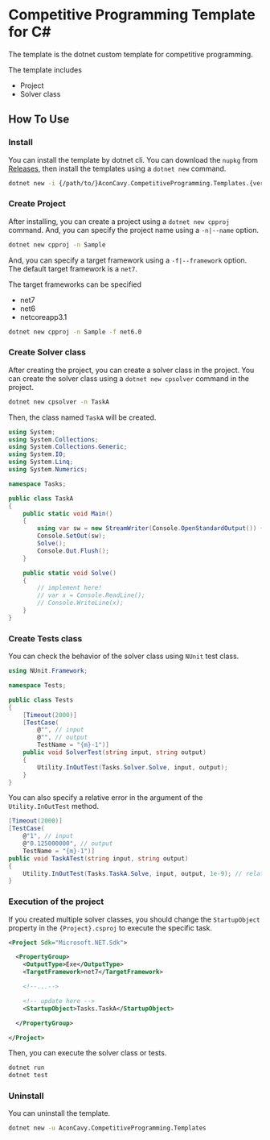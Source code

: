 # Competitive Programming Template for C\#

The template is the dotnet custom template for competitive programming.

The template includes

- Project
- Solver class

## How To Use

### Install

You can install the template by dotnet cli.
You can download the `nupkg` from [Releases](https://github.com/AconCavy/cp-template-csharp/releases), then install the templates using a `dotnet new` command.

```sh
dotnet new -i {/path/to/}AconCavy.CompetitiveProgramming.Templates.{version}.nupkg
```

### Create Project

After installing, you can create a project using a `dotnet new cpproj` command.
And, you can specify the project name using a `-n|--name` option.

```sh
dotnet new cpproj -n Sample
```

And, you can specify a target framework using a `-f|--framework` option.
The default target framework is a `net7`.

The target frameworks can be specified

- net7
- net6
- netcoreapp3.1

```sh
dotnet new cpproj -n Sample -f net6.0
```

### Create Solver class

After creating the project, you can create a solver class in the project.
You can create the solver class using a `dotnet new cpsolver` command in the project.

```sh
dotnet new cpsolver -n TaskA
```

Then, the class named `TaskA` will be created.

```csharp
using System;
using System.Collections;
using System.Collections.Generic;
using System.IO;
using System.Linq;
using System.Numerics;

namespace Tasks;

public class TaskA
{
    public static void Main()
    {
        using var sw = new StreamWriter(Console.OpenStandardOutput()) { AutoFlush = false };
        Console.SetOut(sw);
        Solve();
        Console.Out.Flush();
    }

    public static void Solve()
    {
        // implement here!
        // var x = Console.ReadLine();
        // Console.WriteLine(x);
    }
}
```

### Create Tests class

You can check the behavior of the solver class using `NUnit` test class.

```csharp
using NUnit.Framework;

namespace Tests;

public class Tests
{
    [Timeout(2000)]
    [TestCase(
        @"", // input
        @"", // output
        TestName = "{m}-1")]
    public void SolverTest(string input, string output)
    {
        Utility.InOutTest(Tasks.Solver.Solve, input, output);
    }
}
```

You can also specify a relative error in the argument of the `Utility.InOutTest` method.

```csharp
[Timeout(2000)]
[TestCase(
    @"1", // input
    @"0.125000000", // output
    TestName = "{m}-1")]
public void TaskATest(string input, string output)
{
    Utility.InOutTest(Tasks.TaskA.Solve, input, output, 1e-9); // relative error
}
```

### Execution of the project

If you created multiple solver classes, you should change the `StartupObject` property in the `{Project}.csproj` to execute the specific task.

```xml
<Project Sdk="Microsoft.NET.Sdk">

  <PropertyGroup>
    <OutputType>Exe</OutputType>
    <TargetFramework>net7</TargetFramework>

    <!--...-->

    <!-- update here -->
    <StartupObject>Tasks.TaskA</StartupObject>

  </PropertyGroup>

</Project>
```

Then, you can execute the solver class or tests.

```sh
dotnet run
dotnet test
```

### Uninstall

You can uninstall the template.

```sh
dotnet new -u AconCavy.CompetitiveProgramming.Templates
```
